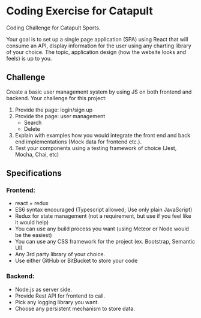 # Coding Exercise for Catapult
Coding Challenge for Catapult Sports.

Your goal is to set up a single page application (SPA) using React that will consume an API, display information for the user using any charting library of your choice. The topic, application design (how the website looks and feels) is up to you.

## Challenge
Create a basic user management system by using JS on both frontend and backend. 
Your challenge for this project:

1.	Provide the page: login/sign up 
2.	Provide the page: user management
	- Search
	- Delete
3.	Explain with examples how you would integrate the front end and back end implementations  (Mock data for frontend etc.).  
4.	Test your components using a testing framework of choice (Jest, Mocha, Chai, etc)

## Specifications
### Frontend:
- react + redux
- ES6 syntax encouraged (Typescript allowed; Use only plain JavaScript)
- Redux for state management (not a requirement, but use if you feel like it would help)
- You can use any build process you want (using Meteor or Node would be the easiest)
- You can use any CSS framework for the project (ex. Bootstrap, Semantic UI)
- Any 3rd party library of your choice.
- Use either GitHub or BitBucket to store your code


### Backend:
- Node.js as server side.
- Provide Rest API for frontend to call.
- Pick any logging library you want.
- Choose any persistent mechanism to store data.

